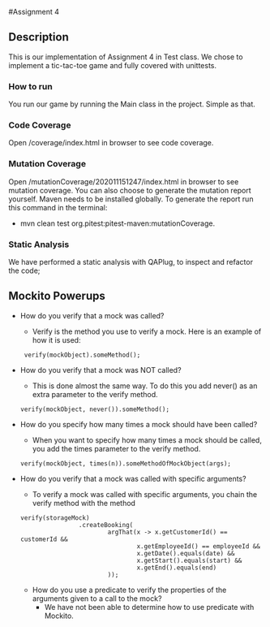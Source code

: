 #Assignment 4

## Description
This is our implementation of Assignment 4 in Test class. We chose to implement a tic-tac-toe game and fully covered with unittests.

### How to run
You run our game by running the Main class in the project. Simple as that.

### Code Coverage
Open /coverage/index.html in browser to see code coverage.

### Mutation Coverage
Open /mutationCoverage/202011151247/index.html in browser to see mutation coverage.
You can also choose to generate the mutation report yourself. Maven needs to be installed globally. To generate the report run this command in the terminal:
* mvn clean test org.pitest:pitest-maven:mutationCoverage.

### Static Analysis
We have performed a static analysis with QAPlug, to inspect and refactor the code;

## Mockito Powerups

* How do you verify that a mock was called?
    * Verify is the method you use to verify a mock. Here is an example of how it is used:
     ```
      verify(mockObject).someMethod();
     ```
* How do you verify that a mock was NOT called?
    * This is done almost the same way. To do this you add never() as an extra parameter to the verify method.
    ```
    verify(mockObject, never()).someMethod();
    ```

* How do you specify how many times a mock should have been called?
    * When you want to specify how many times a mock should be called, you add the times parameter to the verify method.
    ```
    verify(mockObject, times(n)).someMethodOfMockObject(args);
    ```
* How do you verify that a mock was called with specific arguments?
    * To verify a mock was called with specific arguments, you chain the verify method with the method 
    ```
    verify(storageMock)
                    .createBooking(
                            argThat(x -> x.getCustomerId() == customerId &&
                                    x.getEmployeeId() == employeeId &&
                                    x.getDate().equals(date) &&
                                    x.getStart().equals(start) &&
                                    x.getEnd().equals(end)
                            ));
     ```
  * How do you use a predicate to verify the properties of the arguments given to a call to the mock?
    * We have not been able to determine how to use predicate with Mockito.

